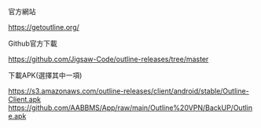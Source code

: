 官方網站

https://getoutline.org/

Github官方下載

https://github.com/Jigsaw-Code/outline-releases/tree/master


下載APK(選擇其中一項)

https://s3.amazonaws.com/outline-releases/client/android/stable/Outline-Client.apk
https://github.com/AABBMS/App/raw/main/Outline%20VPN/BackUP/Outline.apk

